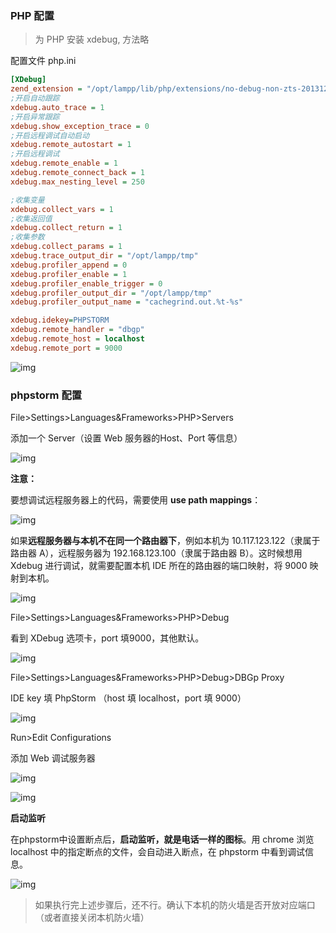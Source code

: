 ### PHP 配置
> 为 PHP 安装 xdebug, 方法略

配置文件 php.ini

```ini
[XDebug]
zend_extension = "/opt/lampp/lib/php/extensions/no-debug-non-zts-20131226/xdebug.so"
;开启自动跟踪
xdebug.auto_trace = 1
;开启异常跟踪
xdebug.show_exception_trace = 0
;开启远程调试自动启动
xdebug.remote_autostart = 1
;开启远程调试
xdebug.remote_enable = 1
xdebug.remote_connect_back = 1
xdebug.max_nesting_level = 250

;收集变量
xdebug.collect_vars = 1
;收集返回值
xdebug.collect_return = 1
;收集参数
xdebug.collect_params = 1
xdebug.trace_output_dir = "/opt/lampp/tmp"
xdebug.profiler_append = 0
xdebug.profiler_enable = 1
xdebug.profiler_enable_trigger = 0
xdebug.profiler_output_dir = "/opt/lampp/tmp"
xdebug.profiler_output_name = "cachegrind.out.%t-%s"

xdebug.idekey=PHPSTORM
xdebug.remote_handler = "dbgp"
xdebug.remote_host = localhost
xdebug.remote_port = 9000
```

![img](https://img-note.langyastudio.com/20210708143952.jpeg?x-oss-process=style/watermark)



### phpstorm 配置

 File>Settings>Languages&Frameworks>PHP>Servers

添加一个 Server（设置 Web 服务器的Host、Port 等信息）

![img](https://img-note.langyastudio.com/20210708144003.jpeg?x-oss-process=style/watermark)



**注意：**

要想调试远程服务器上的代码，需要使用 **use path mappings**：

![img](https://img-note.langyastudio.com/20210708144010.png?x-oss-process=style/watermark)



如果**远程服务器与本机不在同一个路由器下**，例如本机为 10.117.123.122（隶属于路由器 A），远程服务器为 192.168.123.100（隶属于路由器 B）。这时候想用 Xdebug 进行调试，就需要配置本机 IDE 所在的路由器的端口映射，将 9000 映射到本机。

![img](https://img-note.langyastudio.com/20210708144018.png?x-oss-process=style/watermark)



File>Settings>Languages&Frameworks>PHP>Debug

看到 XDebug 选项卡，port 填9000，其他默认。

![img](https://img-note.langyastudio.com/20210708144025.jpeg?x-oss-process=style/watermark)


 File>Settings>Languages&Frameworks>PHP>Debug>DBGp Proxy

IDE key 填 PhpStorm （host 填 localhost，port 填 9000）

![img](https://img-note.langyastudio.com/20210708144032.jpeg?x-oss-process=style/watermark)


 Run>Edit Configurations

添加 Web 调试服务器

![img](https://img-note.langyastudio.com/20210708144037.jpeg?x-oss-process=style/watermark)

![img](https://img-note.langyastudio.com/20210708144042.jpeg?x-oss-process=style/watermark)



**启动监听**

   在phpstorm中设置断点后，**启动监听，就是电话一样的图标**。用 chrome 浏览 localhost 中的指定断点的文件，会自动进入断点，在 phpstorm 中看到调试信息。

![img](https://img-note.langyastudio.com/20210708144049.jpeg?x-oss-process=style/watermark)

> 如果执行完上述步骤后，还不行。确认下本机的防火墙是否开放对应端口（或者直接关闭本机防火墙）

